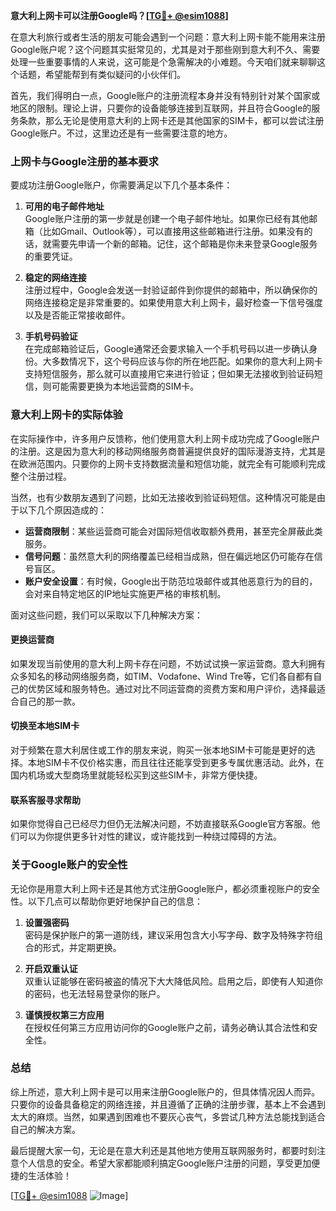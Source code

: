 **意大利上网卡可以注册Google吗？[[TG💪+ @esim1088](https://t.me/s/esim1088)]**

在意大利旅行或者生活的朋友可能会遇到一个问题：意大利上网卡能不能用来注册Google账户呢？这个问题其实挺常见的，尤其是对于那些刚到意大利不久、需要处理一些重要事情的人来说，这可能是个急需解决的小难题。今天咱们就来聊聊这个话题，希望能帮到有类似疑问的小伙伴们。

首先，我们得明白一点，Google账户的注册流程本身并没有特别针对某个国家或地区的限制。理论上讲，只要你的设备能够连接到互联网，并且符合Google的服务条款，那么无论是使用意大利的上网卡还是其他国家的SIM卡，都可以尝试注册Google账户。不过，这里边还是有一些需要注意的地方。

### **上网卡与Google注册的基本要求**
要成功注册Google账户，你需要满足以下几个基本条件：

1. **可用的电子邮件地址**  
   Google账户注册的第一步就是创建一个电子邮件地址。如果你已经有其他邮箱（比如Gmail、Outlook等），可以直接用这些邮箱进行注册。如果没有的话，就需要先申请一个新的邮箱。记住，这个邮箱是你未来登录Google服务的重要凭证。

2. **稳定的网络连接**  
   注册过程中，Google会发送一封验证邮件到你提供的邮箱中，所以确保你的网络连接稳定是非常重要的。如果使用意大利上网卡，最好检查一下信号强度以及是否能正常接收邮件。

3. **手机号码验证**  
   在完成邮箱验证后，Google通常还会要求输入一个手机号码以进一步确认身份。大多数情况下，这个号码应该与你的所在地匹配。如果你的意大利上网卡支持短信服务，那么就可以直接用它来进行验证；但如果无法接收到验证码短信，则可能需要更换为本地运营商的SIM卡。

### **意大利上网卡的实际体验**
在实际操作中，许多用户反馈称，他们使用意大利上网卡成功完成了Google账户的注册。这是因为意大利的移动网络服务商普遍提供良好的国际漫游支持，尤其是在欧洲范围内。只要你的上网卡支持数据流量和短信功能，就完全有可能顺利完成整个注册过程。

当然，也有少数朋友遇到了问题，比如无法接收到验证码短信。这种情况可能是由于以下几个原因造成的：
- **运营商限制**：某些运营商可能会对国际短信收取额外费用，甚至完全屏蔽此类服务。
- **信号问题**：虽然意大利的网络覆盖已经相当成熟，但在偏远地区仍可能存在信号盲区。
- **账户安全设置**：有时候，Google出于防范垃圾邮件或其他恶意行为的目的，会对来自特定地区的IP地址实施更严格的审核机制。

面对这些问题，我们可以采取以下几种解决方案：

#### **更换运营商**
如果发现当前使用的意大利上网卡存在问题，不妨试试换一家运营商。意大利拥有众多知名的移动网络服务商，如TIM、Vodafone、Wind Tre等，它们各自都有自己的优势区域和服务特色。通过对比不同运营商的资费方案和用户评价，选择最适合自己的那一款。

#### **切换至本地SIM卡**
对于频繁在意大利居住或工作的朋友来说，购买一张本地SIM卡可能是更好的选择。本地SIM卡不仅价格实惠，而且往往还能享受到更多专属优惠活动。此外，在国内机场或大型商场里就能轻松买到这些SIM卡，非常方便快捷。

#### **联系客服寻求帮助**
如果你觉得自己已经尽力但仍无法解决问题，不妨直接联系Google官方客服。他们可以为你提供更多针对性的建议，或许能找到一种绕过障碍的方法。

### **关于Google账户的安全性**
无论你是用意大利上网卡还是其他方式注册Google账户，都必须重视账户的安全性。以下几点可以帮助你更好地保护自己的信息：

1. **设置强密码**  
   密码是保护账户的第一道防线，建议采用包含大小写字母、数字及特殊字符组合的形式，并定期更换。

2. **开启双重认证**  
   双重认证能够在密码被盗的情况下大大降低风险。启用之后，即使有人知道你的密码，也无法轻易登录你的账户。

3. **谨慎授权第三方应用**  
   在授权任何第三方应用访问你的Google账户之前，请务必确认其合法性和安全性。

### **总结**
综上所述，意大利上网卡是可以用来注册Google账户的，但具体情况因人而异。只要你的设备具备稳定的网络连接，并且遵循了正确的注册步骤，基本上不会遇到太大的麻烦。当然，如果遇到困难也不要灰心丧气，多尝试几种方法总能找到适合自己的解决方案。

最后提醒大家一句，无论是在意大利还是其他地方使用互联网服务时，都要时刻注意个人信息的安全。希望大家都能顺利搞定Google账户注册的问题，享受更加便捷的生活体验！

[[TG💪+ @esim1088](https://t.me/s/esim1088) ![Image](https://i.postimg.cc/4NQfJmqS/Snipaste-2025-05-13-00-14-12.png)]